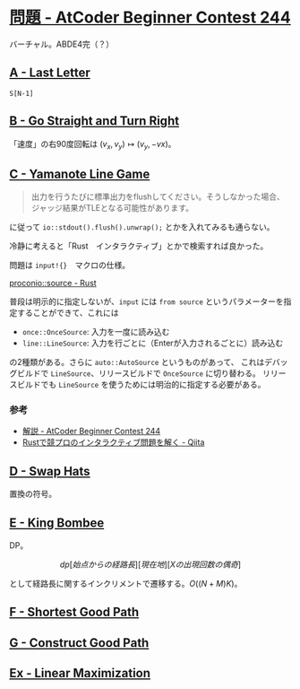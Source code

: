 # [問題 \- AtCoder Beginner Contest 244](https://atcoder.jp/contests/abc244/tasks)
バーチャル。ABDE4完（？）

## [A \- Last Letter](https://atcoder.jp/contests/abc244/tasks/abc244_a)
`S[N-1]`

## [B \- Go Straight and Turn Right](https://atcoder.jp/contests/abc244/tasks/abc244_b)
「速度」の右90度回転は $(v_x, v_y) \mapsto (v_y, -vx)$。

## [C \- Yamanote Line Game](https://atcoder.jp/contests/abc244/tasks/abc244_c)

> 出力を行うたびに標準出力をflushしてください。そうしなかった場合、ジャッジ結果がTLEとなる可能性があります。

に従って `io::stdout().flush().unwrap();` とかを入れてみるも通らない。

冷静に考えると「Rust　インタラクティブ」とかで検索すれば良かった。

問題は `input!{}`　マクロの仕様。

[proconio::source \- Rust](https://docs.rs/proconio/0.3.0/proconio/source/index.html)

普段は明示的に指定しないが、`input` には `from source` というパラメーターを指定することができて、これには

- `once::OnceSource`: 入力を一度に読み込む
- `line::LineSource`: 入力を行ごとに（Enterが入力されるごとに）読み込む

の2種類がある。さらに `auto::AutoSource` というものがあって、
これはデバッグビルドで `LineSource`、リリースビルドで `OnceSource` に切り替わる。
リリースビルドでも `LineSource` を使うためには明治的に指定する必要がある。

### 参考
- [解説 \- AtCoder Beginner Contest 244](https://atcoder.jp/contests/abc244/editorial/3625)
- [Rustで競プロのインタラクティブ問題を解く \- Qiita](https://qiita.com/hppRC/items/8346aca0fd3f63788a17)

## [D \- Swap Hats](https://atcoder.jp/contests/abc244/tasks/abc244_d)

置換の符号。

## [E \- King Bombee](https://atcoder.jp/contests/abc244/tasks/abc244_e)

DP。

$$
dp[始点からの経路長][現在地][Xの出現回数の偶奇]
$$

として経路長に関するインクリメントで遷移する。$O((N+M)K)$。

## [F \- Shortest Good Path](https://atcoder.jp/contests/abc244/tasks/abc244_f)

## [G \- Construct Good Path](https://atcoder.jp/contests/abc244/tasks/abc244_g)

## [Ex \- Linear Maximization](https://atcoder.jp/contests/abc244/tasks/abc244_h)